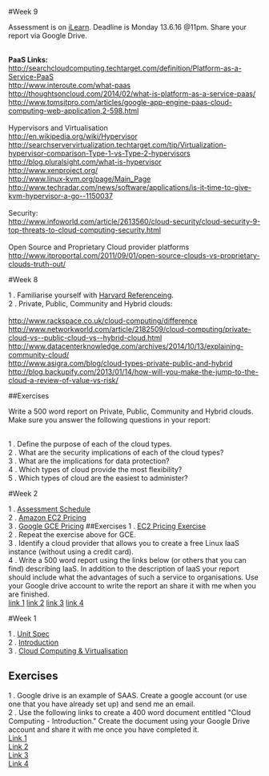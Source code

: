 #Week 9

Assessment is on [iLearn](http://ilearn.fife.ac.uk/course/view.php?id=5254). Deadline is Monday 13.6.16 @11pm. Share your report via Google Drive.

<br>**PaaS Links:**
<br>http://searchcloudcomputing.techtarget.com/definition/Platform-as-a-Service-PaaS
<br>http://www.interoute.com/what-paas
<br>http://thoughtsoncloud.com/2014/02/what-is-platform-as-a-service-paas/
<br>http://www.tomsitpro.com/articles/google-app-engine-paas-cloud-computing-web-application,2-598.html
<br>
<br>Hypervisors and Virtualisation
<br>http://en.wikipedia.org/wiki/Hypervisor
<br>http://searchservervirtualization.techtarget.com/tip/Virtualization-hypervisor-comparison-Type-1-vs-Type-2-hypervisors
<br>http://blog.pluralsight.com/what-is-hypervisor
<br>http://www.xenproject.org/
<br>http://www.linux-kvm.org/page/Main_Page
<br>http://www.techradar.com/news/software/applications/is-it-time-to-give-kvm-hypervisor-a-go--1150037
<br>
<br>Security:
<br>http://www.infoworld.com/article/2613560/cloud-security/cloud-security-9-top-threats-to-cloud-computing-security.html
<br>
<br>Open Source and Proprietary Cloud provider platforms
<br>http://www.itproportal.com/2011/09/01/open-source-clouds-vs-proprietary-clouds-truth-out/




#Week 8

1 . Familiarise yourself with [Harvard Referenceing](http://libweb.anglia.ac.uk/referencing/files/QuickHarvardGuide2015.pdf).
<br>2 . Private, Public, Community and Hybrid clouds: 
<br>
<br>http://www.rackspace.co.uk/cloud-computing/difference
<br>http://www.networkworld.com/article/2182509/cloud-computing/private-cloud-vs--public-cloud-vs--hybrid-cloud.html
<br>http://www.datacenterknowledge.com/archives/2014/10/13/explaining-community-cloud/
<br>http://www.asigra.com/blog/cloud-types-private-public-and-hybrid
<br>http://blog.backupify.com/2013/01/14/how-will-you-make-the-jump-to-the-cloud-a-review-of-value-vs-risk/

##Exercises 

Write a 500 word report on Private, Public, Community and Hybrid clouds. Make sure you answer the following questions in your report:

<br>1 . Define the purpose of each of the cloud types.
<br>2 . What are the security implications of each of the cloud types?
<br>3 . What are the implications for data protection?
<br>4 . Which types of cloud provide the most flexibility?
<br>5 . Which types of cloud are the easiest to administer?




#Week 2

1 . [Assessment Schedule](https://docs.google.com/document/d/1KO7tyPs0YO1ES2W3C4Gjoh6IHAyClhv92J93sMLWvLs/pub)
<br>2 . [Amazon EC2 Pricing](https://aws.amazon.com/ec2/pricing/)
<br>3 . [Google GCE Pricing](https://cloud.google.com/compute/pricing)
##Exercises
1 . [EC2 Pricing Exercise](https://docs.google.com/document/d/1BaVDKw2eOLNJloyO3jl4QPHeLVGb46E0bCOsI4mOeMw/pub)
<br>2 . Repeat the exercise above for GCE.
<br>3 . Identify a cloud provider that allows you to create a free Linux IaaS instance (without using a credit card).
<br>4 . Write a 500 word report using the links below (or others that you can find) describing IaaS. In addition to the description of IaaS your report should include what the advantages of such a service to organisations. Use your Google drive account to write the report an share it with me when you are finished.  
[link 1](http://searchcloudcomputing.techtarget.com/definition/Infrastructure-as-a-Service-IaaS)
[link 2](http://www.interoute.com/what-iaas)
[link 3](http://www.thoughtsoncloud.com/2014/02/what-is-infrastructure-as-a-service-iaas/)
[link 4](http://www.cloudpro.co.uk/iaas/4797/what-is-iaas)

#Week 1

1 . [Unit Spec](https://www.google.co.uk/url?sa=t&rct=j&q=&esrc=s&source=web&cd=2&cad=rja&uact=8&ved=0ahUKEwi1tIiG7dHLAhXE0xQKHa2ADhUQFgghMAE&url=http%3A%2F%2Fwww.sqa.org.uk%2Fsqa%2Ffiles%2Fhn%2FH17934.pdf&usg=AFQjCNFZ8WPbZ2tiiAgI-REg65hsWXJqLw&bvm=bv.117218890,d.ZWU)
<br>2 . [Introduction](https://docs.google.com/presentation/d/1nyWQHHeLWD8Iys8IuZuWRJmFoYTfLh6ivA4eN2kFiBQ/pub?start=false&loop=false&delayms=60000&slide=id.p13)
<br>3 . [Cloud Computing & Virtualisation](https://docs.google.com/presentation/d/1u9QhF4I-3CXiOo7sjS-zIeqg5SBJp-BDUf_332qLPxE/edit?usp=sharing)

 
## Exercises

1 . Google drive is an example of SAAS. Create a google account (or use one that you have already set up) and send me an email.
<br>2 . Use the following links to create a 400 word document entitled "Cloud Computing - Introduction." Create the document using your Google Drive account and share it with me once you have completed it. 
<br>[Link 1](http://www.howstuffworks.com/cloud-computing/cloud-computing.htm)
<br>[Link 2](http://www.webopedia.com/TERM/C/cloud_computing.html)
<br>[Link 3](http://uk.pcmag.com/networking-communications-software-products/16824/feature/what-is-cloud-computing)
<br>[Link 4](http://www.teach-ict.com/technology_explained/cloud_computing/cloud_computing.html)

